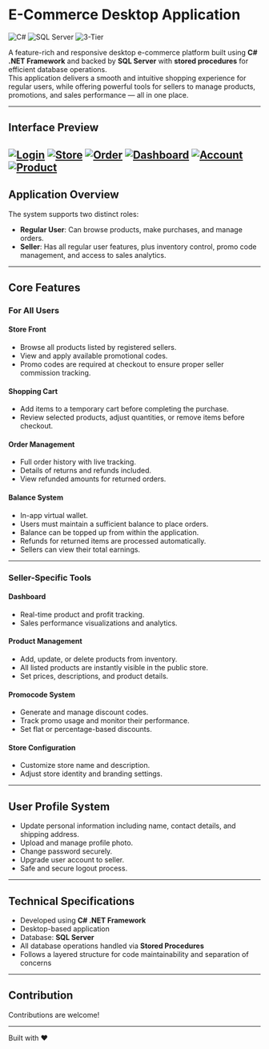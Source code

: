# E-Commerce Desktop Application

![C#](https://img.shields.io/badge/C%23-.NET%20Framework-239120) ![SQL Server](https://img.shields.io/badge/Database-SQL%20Server-CC2927) ![3-Tier](https://img.shields.io/badge/Architecture-3--Tier-ff69b4)

A feature-rich and responsive desktop e-commerce platform built using **C# .NET Framework** and backed by **SQL Server** with **stored procedures** for efficient database operations.  
This application delivers a smooth and intuitive shopping experience for regular users, while offering powerful tools for sellers to manage products, promotions, and sales performance — all in one place.

---

## Interface Preview

[![Login](https://iili.io/F7xuKmu.md.png)](https://freeimage.host/i/F7xuKmu)
[![Store](https://iili.io/F7xxCl9.md.png)](https://freeimage.host/i/F7xxCl9)
[![Order](https://iili.io/F7xaG24.md.png)](https://freeimage.host/i/F7xaG24)
[![Dashboard](https://iili.io/F7xlVz7.md.png)](https://freeimage.host/i/F7xlVz7)
[![Account](https://iili.io/F7x0Saf.md.png)](https://freeimage.host/i/F7x0Saf)
[![Product](https://iili.io/F7xN171.md.png)](https://freeimage.host/i/F7xN171)
---

## Application Overview

The system supports two distinct roles:

- **Regular User**: Can browse products, make purchases, and manage orders.  
- **Seller**: Has all regular user features, plus inventory control, promo code management, and access to sales analytics.

---

## Core Features

### For All Users

#### Store Front
- Browse all products listed by registered sellers.
- View and apply available promotional codes.
- Promo codes are required at checkout to ensure proper seller commission tracking.

#### Shopping Cart
- Add items to a temporary cart before completing the purchase.
- Review selected products, adjust quantities, or remove items before checkout.

#### Order Management
- Full order history with live tracking.
- Details of returns and refunds included.
- View refunded amounts for returned orders.

#### Balance System
- In-app virtual wallet.
- Users must maintain a sufficient balance to place orders.
- Balance can be topped up from within the application.
- Refunds for returned items are processed automatically.
- Sellers can view their total earnings.

---

### Seller-Specific Tools

#### Dashboard
- Real-time product and profit tracking.
- Sales performance visualizations and analytics.

#### Product Management
- Add, update, or delete products from inventory.
- All listed products are instantly visible in the public store.
- Set prices, descriptions, and product details.

#### Promocode System
- Generate and manage discount codes.
- Track promo usage and monitor their performance.
- Set flat or percentage-based discounts.

#### Store Configuration
- Customize store name and description.
- Adjust store identity and branding settings.

---

## User Profile System
- Update personal information including name, contact details, and shipping address.
- Upload and manage profile photo.
- Change password securely.
- Upgrade user account to seller.
- Safe and secure logout process.

---

## Technical Specifications
- Developed using **C# .NET Framework**
- Desktop-based application
- Database: **SQL Server**
- All database operations handled via **Stored Procedures**
- Follows a layered structure for code maintainability and separation of concerns

---

## Contribution
Contributions are welcome!

---

Built with ❤️
